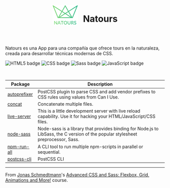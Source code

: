 <div style="display:flex; align-items:center; gap:1rem; justify-content:center; margin-bottom:3rem">
  <div>
    <img src="./img/logo-green-1x.png" style="height:4rem; border-radius:5px" />
  </div>
  <h1>Natours</h1>
</div>

Natours es una App para una compañía que ofrece tours en la naturaleza, creada para desarrollar técnicas modernas de CSS.

![HTML5 badge](https://img.shields.io/badge/HTML5-2d2d2d?logo=html5)
![CSS badge](https://img.shields.io/badge/CSS-2d2d2d?logo=css3&logoColor=%231572B6)
![Sass badge](https://img.shields.io/badge/Sass-2d2d2d?logo=sass)
![JavaScript badge](https://img.shields.io/badge/JavaScript-2d2d2d?logo=javascript)

<br/>

| Package                                                    | Description                                                                                                                      |
| ---------------------------------------------------------- | -------------------------------------------------------------------------------------------------------------------------------- |
| [autoprefixer](https://www.npmjs.com/package/autoprefixer) | PostCSS plugin to parse CSS and add vendor prefixes to CSS rules using values from Can I Use.                                    |
| [concat](https://www.npmjs.com/package/concat)             | Concatenate multiple files.                                                                                                      |
| [live-server](https://www.npmjs.com/package/live-server)   | This is a little development server with live reload capability. Use it for hacking your HTML/JavaScript/CSS files.              |
| [node-sass](https://www.npmjs.com/package/node-sass)       | Node-sass is a library that provides binding for Node.js to LibSass, the C version of the popular stylesheet preprocessor, Sass. |
| [npm-run-all](https://www.npmjs.com/package/npm-run-all)   | A CLI tool to run multiple npm-scripts in parallel or sequential.                                                                |
| [postcss-cli](https://www.npmjs.com/package/postcss-cli)   | PostCSS CLI                                                                                                                      |

---

From [Jonas Schmedtmann](https://github.com/jonasschmedtmann)'s [Advanced CSS and Sass: Flexbox, Grid, Animations and More!](https://www.udemy.com/course/advanced-css-and-sass/?couponCode=LEADERSALE24B) course.
